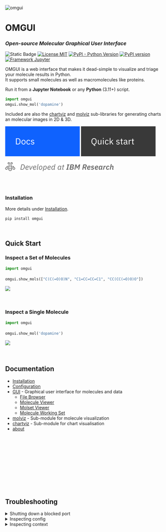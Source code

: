 ![omgui](docs/assets/omgui-header.webp)

# OMGUI

### _Open-source Molecular Graphical User Interface_

![Static Badge](https://img.shields.io/badge/IBM-Research-0F62FE?style=flat-square)
[![License MIT](https://img.shields.io/github/license/acceleratedscience/openad-toolkit?style=flat-square)](https://opensource.org/licenses/MIT)
[![PyPI - Python Version](https://img.shields.io/pypi/pyversions/omgui?style=flat-square)](https://pypi.org/project/omgui/)
[![PyPI version](https://img.shields.io/pypi/v/omgui?style=flat-square)](https://pypi.org/project/omgui/)
[![Framework Jupyter](https://img.shields.io/pypi/frameworkversions/jupyterlab/omgui?style=flat-square)](https://jupyter.org)

OMGUI is a web interface that makes it dead-simple to visualize and triage your molecule results in Python.  
It supports small molecules as well as macromolecules like proteins.

Run it from a **Jupyter Notebook** or any **Python** (3.11+) script.

```python
import omgui
omgui.show_mol('dopamine')
```

Included are also the [chartviz](docs/chartviz.md) and [molviz](docs/molviz.md) sub-libraries for generating charts an molecular images in 2D & 3D.

[![Documentation](docs/assets/btn-docs.svg)](#documentation)
[![Quick start](docs/assets/btn-quick-start.svg)](#quick-start)

![IBM Research](docs/assets/dev-at-ibm-research.svg)

<br><br>

### Installation

More details under [Installation](docs/installation.md).

```shell
pip install omgui
```

<br>

## Quick Start

### Inspect a Set of Molecules

```python
import omgui

omgui.show_mols(["C(C(=O)O)N", "C1=CC=CC=C1", "CC(CC(=O)O)O"])
```

<kbd><img src="docs/assets/gui-molset.png" height="521" /></kbd>

<br>

### Inspect a Single Molecule

```python
import omgui

omgui.show_mol('dopamine')
```

<kbd><img src="docs/assets/gui-molecule.png" height="948" /></kbd>

<br>

## Documentation

-   [Installation](docs/installation.md)
-   [Configuration](docs/config.md)
-   [GUI](docs/gui.md) - Graphical user interface for molecules and data
    -   [File Browser](docs/gui.md#1-file-browser)
    -   [Molecule Viewer](docs/gui.md#2-molecule-viewer)
    -   [Molset Viewer](docs/gui.md#3-molset-viewer)
    -   [Molecule Working Set](docs/gui.md#5-molecule-working-set)
-   [molviz](docs/molviz.md) - Sub-module for molecule visualization
-   [chartviz](docs/chartviz.md) - Sub-module for chart visualisation
-   [about](docs/about.md)

<br><br><br><br><br><br><br><br><br><br>

## Troubleshooting

<!-- Blocker port -->
<details>
<summary>Shutting down a blocked port</summary>
<br>

> If the OMGUI server didn't shut down properly and is occupying a port, you can shut it down by visiting:
>
> ```
> http://localhost:8024/shutdown
> ```
>
> If this didn't work, you can always run: `kill -9 $(lsof -ti:8024)`

</details>

<!-- Inspect config -->
<details>
<summary>Inspecting config</summary>
<br>

> To get an overview of your current configuration including the source of each value, you can run:
>
> ```python
> from omgui import config
>
> config.report()
> ```
>
> For more, visit [config documentation](docs/config.md)

</details>

<details>
<summary>Inspecting context</summary>
<br>

> To debug your current context (which sets your workspace), you can run:
>
> ```
> import omgui
>
> omgui.get_context()
> ```

</details>

<!--

PyPI publishing:

# Install
pip install --upgrade build twine

# Remove prev build files:
python build_scripts/remove_dist.py

# Build
python -m build

# Test upload (optional)
twine upload --repository testpypi dist/*

# Actual upload
twine upload dist/*

-->
